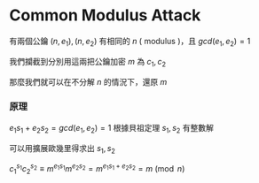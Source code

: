 # Common Modulus Attack

有兩個公鑰 $(n, e_1), (n, e_2)$ 有相同的 $n$ \( modulus \)，且 $gcd(e_1, e_2) = 1$

我們攔截到分別用這兩把公鑰加密 $m$ 為 $c_1, c_2$

那麼我們就可以在不分解 $n$ 的情況下，還原 $m$

### 原理

$e_1s_1 + e_2s_2 = gcd(e_1, e_2) = 1$ 根據貝祖定理 $s_1, s_2$ 有整數解

可以用擴展歐幾里得求出 $s_1, s_2$

$c_1^{s_1}c_2^{s_2} \equiv m^{e_1s_1}m^{e_2s_2} = m^{e_1s_1 + e_2s_2} = m \pmod{n}$

